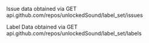 Issue data obtained via
GET api.github.com/repos/unlockedSound/label_set/issues

Label Data obtained via
GET api.github.com/repos/unlockedSound/label_set/labels


